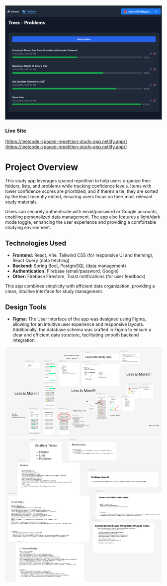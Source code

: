![Project Picture](images/ProjectPicture.png)
### Live Site
[https://leetcode-spaced-repetition-study-app.netlify.app/](https://leetcode-spaced-repetition-study-app.netlify.app/)

# Project Overview

This study app leverages spaced repetition to help users organize their folders, lists, and problems while tracking confidence levels. Items with lower confidence scores are prioritized, and if there’s a tie, they are sorted by the least recently edited, ensuring users focus on their most relevant study materials.

Users can securely authenticate with email/password or Google accounts, enabling personalized data management. The app also features a light/dark mode toggle, enhancing the user experience and providing a comfortable studying environment.

## Technologies Used

- **Frontend:** React, Vite, Tailwind CSS (for responsive UI and theming), React Query (data fetching)
- **Backend:** Spring Boot, PostgreSQL (data management)
- **Authentication:** Firebase (email/password, Google)
- **Other:** Firebase Firestore, Toast notifications (for user feedback)

This app combines simplicity with efficient data organization, providing a clean, intuitive interface for study management.

## Design Tools

- **Figma:** The User Interface of the app was designed using Figma, allowing for an intuitive user experience and responsive layouts. Additionally, the database schema was crafted in Figma to ensure a clear and efficient data structure, facilitating smooth backend integration.

![Project Picture](images/FigmaUserInterface.png)
![Project Picture](images/FigmaDataBaseSchema.png)
